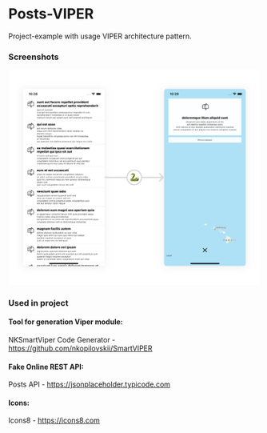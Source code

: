 # Posts-VIPER
Project-example with usage VIPER architecture pattern.

### Screenshots

![](https://github.com/bananaRanger/Posts-VIPER/blob/master/Screenshots/demo.png?raw=true)

### Used in project

#### Tool for generation Viper module:

NKSmartViper Code Generator - https://github.com/nkopilovskii/SmartVIPER

#### Fake Online REST API:

Posts API - https://jsonplaceholder.typicode.com

#### Icons:

Icons8 - https://icons8.com
